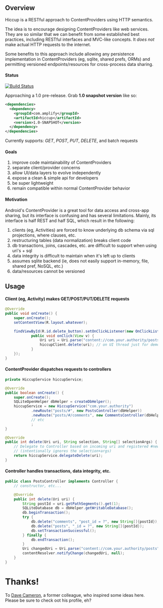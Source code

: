 
## Overview

Hiccup is a RESTful approach to ContentProviders using HTTP semantics.

The idea is to encourage designing ContentProviders like web services. They are so similar that we can benefit from some
established best practices, including RESTful interfaces and MVC-like concepts. It *does not* make actual HTTP requests
to the internet.

Some benefits to this approach include allowing any persistence implementation in ContentProviders (eg, sqlite, shared
prefs, ORMs) and permitting versioned endpoints/resources for cross-process data sharing.

#### Status
[![Build Status](https://travis-ci.org/amplify-education/hiccup.svg?branch=master)](https://travis-ci.org/amplify-education/hiccup)

Approaching a 1.0 pre-release. Grab **1.0 snapshot version** like so:
```xml
<dependencies>
  <dependency>
    <groupId>com.amplify</groupId>
    <artifactId>hiccup</artifactId>
    <version>1.0-SNAPSHOT</version>
  </dependency>
</dependencies>
```

Currently supports: _GET_, _POST_, _PUT_, _DELETE_, and batch requests

#### Goals

1. improve code maintainability of ContentProviders
1. separate client/provider concerns
1. allow UI/data layers to evolve independently
1. expose a clean & simple api for developers
1. be super lightweight
1. remain compatible within normal ContentProvider behavior

#### Motivation

Android's ContentProvider is a great tool for data access and cross-app sharing,
but its interface is confusing and has several limitations. Mainly, its
interface is half REST and half SQL, which result in the following:

1. clients (eg, Activities) are forced to know underlying db schema via sql projections, where clauses, etc.
1. restructuring tables (data normalization) breaks client code
1. db transactions, joins, cascades, etc. are difficult to support when using uri's + sql
1. data integrity is difficult to maintain when it's left up to clients
1. assumes sqlite backend (ie, does not easily support in-memory, file, shared pref, NoSQL, etc.)
1. data/resources cannot be versioned

## Usage

#### Client (eg, Activity) makes GET/POST/PUT/DELETE requests

```Java
@Override
public void onCreate() {
    super.onCreate();
    setContentView(R.layout.whatever);

    findViewById(R.id.delete_button).setOnClickListener(new OnClickListener() {
            public void onClick(View v) {
                Uri uri = Uri.parse("content://com.your.authority/posts/" + postId);
                hiccupClient.delete(uri); // on UI thread just for demo purposes
            }
    });
}
```

#### ContentProvider dispatches requests to controllers

```Java
private HiccupService hiccupService;

@Override
public boolean onCreate() {
    super.onCreate();
    SQLiteOpenHelper dbHelper = createDbHelper();
    hiccupService = new HiccupService("com.your.authority")
            .newRoute("posts/#", new PostsController(dbHelper))
            .newRoute("posts/#/comments", new CommentsController(dbHelper))
            // etc
            ;
}

@Override
public int delete(Uri uri, String selection, String[] selectionArgs) {
    // Delegate to Controller based on incoming uri and registered #newRoute()'s
    // (intentionally ignores the selection+args)
    return hiccupService.delegateDelete(uri);
}
```

#### Controller handles transactions, data integrity, etc.

```Java
public class PostsController implements Controller {
    // constructor, etc...

    @Override
    public int delete(Uri uri) {
        String postId = uri.getPathSegments().get(1);
        SQLiteDatabase db = dbHelper.getWritableDatabase();
        db.beginTransaction();
        try {
            db.delete("comments", "post_id = ?", new String[]{postId});
            db.delete("posts", "_id = ?", new String[]{postId});
            db.setTransactionSuccessful();
        } finally {
            db.endTransaction();
        }
        Uri changedUri = Uri.parse("content://com.your.authority/posts");
        contentResolver.notifyChange(changedUri, null);
    }
}
```

# Thanks!

To [Dave Cameron](https://github.com/davcamer), a former colleague, who inspired some ideas here. Please be sure to
check oot his profile, eh?
